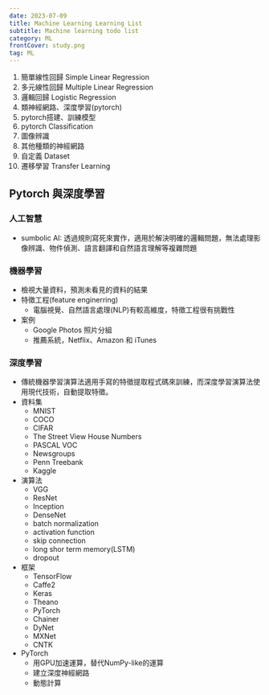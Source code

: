 ```yaml
---
date: 2023-07-09
title: Machine Learning Learning List
subtitle: Machine learning todo list
category: ML
frontCover: study.png
tag: ML
---
```


1. 簡單線性回歸 Simple Linear Regression
2. 多元線性回歸 Multiple Linear Regression
3. 邏輯回歸 Logistic Regression
4. 類神經網路、深度學習(pytorch)
5. pytorch搭建、訓練模型
6. pytorch Classification
7. 圖像辨識
8. 其他種類的神經網路
9. 自定義 Dataset
10. 遷移學習 Transfer Learning


## Pytorch 與深度學習
### 人工智慧
- sumbolic AI: 透過規則寫死來實作，適用於解決明確的邏輯問題，無法處理影像辨識、物件偵測、語言翻譯和自然語言理解等複雜問題

### 機器學習
- 檢視大量資料，預測未看見的資料的結果
- 特徵工程(feature enginerring)
  - 電腦視覺、自然語言處理(NLP)有較高維度，特徵工程很有挑戰性
- 案例
  - Google Photos 照片分組
  - 推薦系統，Netflix、Amazon 和 iTunes

### 深度學習
- 傳統機器學習演算法適用手寫的特徵提取程式碼來訓練，而深度學習演算法使用現代技術，自動提取特徵。
- 資料集
  - MNIST
  - COCO
  - CIFAR
  - The Street View House Numbers
  - PASCAL VOC
  - Newsgroups
  - Penn Treebank
  - Kaggle
- 演算法
  - VGG
  - ResNet
  - Inception
  - DenseNet
  - batch normalization
  - activation function
  - skip connection
  - long shor term memory(LSTM)
  - dropout
- 框架
  - TensorFlow
  - Caffe2
  - Keras
  - Theano
  - PyTorch
  - Chainer
  - DyNet
  - MXNet
  - CNTK
- PyTorch
  - 用GPU加速運算，替代NumPy-like的運算
  - 建立深度神經網路
  - 動態計算 